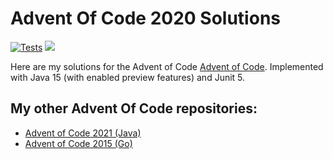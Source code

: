 # Advent Of Code 2020 Solutions

[![Tests](https://github.com/jerchende/advent-of-code-2020/workflows/Tests/badge.svg?branch=master)](https://github.com/jerchende/advent-of-code-2020/actions?query=workflow%3ATests)
[![](https://img.shields.io/badge/stars%20⭐-48-yellow)](https://adventofcode.com/2020)

Here are my solutions for the Advent of Code [Advent of Code](https://adventofcode.com/2020). Implemented with Java 15 (with enabled preview features)
and Junit 5.

## My other Advent Of Code repositories:

* [Advent of Code 2021 (Java)](https://github.com/jerchende/advent-of-code-2021)
* [Advent of Code 2015 (Go)](https://github.com/jerchende/advent-of-code-2015)
